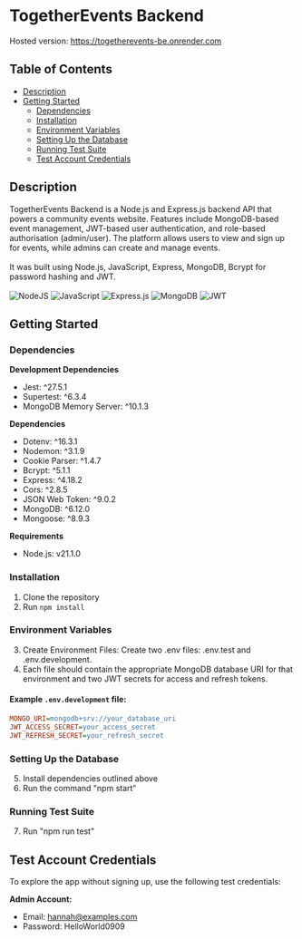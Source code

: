 # TogetherEvents Backend

Hosted version: https://togetherevents-be.onrender.com

## Table of Contents
- [Description](#description)
- [Getting Started](#getting-started)
  - [Dependencies](#dependencies)
  - [Installation](#installation)
  - [Environment Variables](#environment-variables)
  - [Setting Up the Database](#setting-up-the-database)
  - [Running Test Suite](#running-test-suite)
  - [Test Account Credentials](#test-account-credentials)

## Description

TogetherEvents Backend is a Node.js and Express.js backend API that powers a community events website. Features include MongoDB-based event management, JWT-based user authentication, and role-based authorisation (admin/user). The platform allows users to view and sign up for events, while admins can create and manage events.  
<br>
It was built using Node.js, JavaScript, Express, MongoDB, Bcrypt for password hashing and JWT.  
<br>
![NodeJS](https://img.shields.io/badge/node.js-%23518F4C?style=for-the-badge&logo=node.js&logoColor=white)
![JavaScript](https://img.shields.io/badge/javascript%20-%23323330.svg?&style=for-the-badge&logo=javascript&logoColor=%23F7DF1E)
![Express.js](https://img.shields.io/badge/express.js-%23323330.svg?style=for-the-badge&logo=express&logoColor=%2361DAFB)
![MongoDB](https://img.shields.io/badge/MongoDB-%234ea94b.svg?style=for-the-badge&logo=mongodb&logoColor=white)
![JWT](https://img.shields.io/badge/JWT-black?style=for-the-badge&logo=JSON%20web%20tokens)

## Getting Started

### Dependencies

**Development Dependencies**
- Jest: ^27.5.1  
- Supertest: ^6.3.4  
- MongoDB Memory Server: ^10.1.3  

**Dependencies**
- Dotenv: ^16.3.1  
- Nodemon: ^3.1.9  
- Cookie Parser: ^1.4.7  
- Bcrypt: ^5.1.1  
- Express: ^4.18.2  
- Cors: ^2.8.5  
- JSON Web Token: ^9.0.2  
- MongoDB: ^6.12.0  
- Mongoose: ^8.9.3  

**Requirements**
- Node.js: v21.1.0  

### Installation

1. Clone the repository  
2. Run `npm install`  

### Environment Variables

3. Create Environment Files: Create two .env files: .env.test and .env.development.
4. Each file should contain the appropriate MongoDB database URI for that environment and two JWT secrets for access and refresh tokens.

#### Example `.env.development` file:
```ini
MONGO_URI=mongodb+srv://your_database_uri
JWT_ACCESS_SECRET=your_access_secret
JWT_REFRESH_SECRET=your_refresh_secret
```

### Setting Up the Database

5. Install dependencies outlined above
6. Run the command "npm start"

### Running Test Suite

7. Run "npm run test"

## Test Account Credentials

To explore the app without signing up, use the following test credentials:

**Admin Account:**  
- Email: hannah@examples.com 
- Password: HelloWorld0909  
